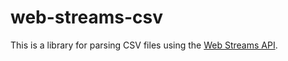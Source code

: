 # web-streams-csv

This is a library for parsing CSV files using the [Web Streams API](https://streams.spec.whatwg.org/).

